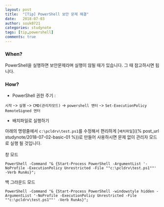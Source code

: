 ```yaml
---
layout: post
title:  "[Tip] PowerShell 보안 문제 해결"
date:   2018-07-03
author: souk0721
categories: studynote
tags: [tip,powershell]
comments: true
---
```



<!-- # 필요 개념
  - `윈도우 작업 스케줄러` : 윈도우에서 사용자가 임의로 지정한 시간 및 방식에 따라서 자동으로 프로그램 및 스크립트를 사용하도록 해주는 윈도우 시스템 도구   -->

### When?
PowerShell을 실행하면 보안문제라며 실행이 않될 때가 있습니다.
그 때 참고하시면 됩니다.
  
### How?
- PowerShell 권한 주기 :

`시작` -> `실행` -> `CMD(관리자모드)` -> `powershell 엔터` -> `Set-ExecutionPolicy RemoteSigned 엔터` 
- 배치파일로 실행하기

아래의 명령줄에서 `c:\pcldrv\test.ps1`를 수정해서 편리하게 [`배치파일`]({% post_url  studynote/2018-07-02-basic-01 %})로 만들어 사용하시면 문제 없이 관리자 모드로 실행 될 것입니다.<br><br>
창 모드
 ```
 PowerShell -Command "& {Start-Process PowerShell -ArgumentList '-NoProfile -ExecutionPolicy Unrestricted -File ""c:\pcldrv\test.ps1""' -Verb RunAs}";
 ```
백 그라운드 모드
 ```
 PowerShell -Command "& {Start-Process PowerShell -windowstyle hidden -ArgumentList '-NoProfile -ExecutionPolicy Unrestricted -File ""c:\pcldrv\test.ps1""' -Verb RunAs}";
 ```

 